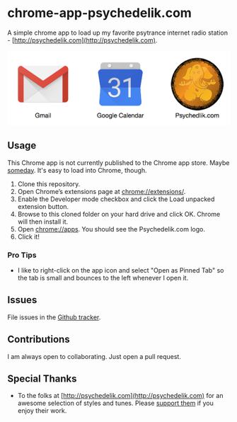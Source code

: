# chrome-app-psychedelik.com

A simple chrome app to load up my favorite psytrance internet radio station - [http://psychedelik.com](http://psychedelik.com).

![The app in action](img/example.png)


## Usage
This Chrome app is not currently published to the Chrome app store.  Maybe [someday](https://developer.chrome.com/webstore/publish). It's easy to load into Chrome, though.

1. Clone this repository.
1. Open Chrome’s extensions page at [chrome://extensions/](chrome://extensions/).
1. Enable the Developer mode checkbox and click the Load unpacked extension button.
1. Browse to this cloned folder on your hard drive and click OK. Chrome will then install it.
1. Open [chrome://apps](chrome://apps). You should see the Psychedelik.com logo.
1. Click it!

### Pro Tips
- I like to right-click on the app icon and select "Open as Pinned Tab" so the tab is small and bounces to the left whenever I open it.

## Issues

File issues in the [Github tracker](https://github.com/ometa/chrome-app-psychedelik.com/issues/new).

## Contributions

I am always open to collaborating. Just open a pull request.

## Special Thanks

- To the folks at [http://psychedelik.com](http://psychedelik.com) for an awesome selection of styles and tunes.  Please [support them](https://www.psychedelik.com/blog/friends/contribute) if you enjoy their work.
